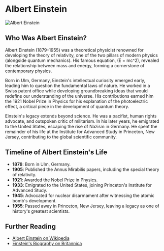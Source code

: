 # Albert Einstein

![Albert Einstein](https://upload.wikimedia.org/wikipedia/commons/d/d3/Albert_Einstein_Head.jpg)

## Who Was Albert Einstein?

Albert Einstein (1879–1955) was a theoretical physicist renowned for developing the theory of relativity, one of the two pillars of modern physics (alongside quantum mechanics). His famous equation, \(E = mc^2\), revealed the relationship between mass and energy, forming a cornerstone of contemporary physics. 

Born in Ulm, Germany, Einstein's intellectual curiosity emerged early, leading him to question the fundamental laws of nature. He worked in a Swiss patent office while developing groundbreaking ideas that would redefine our understanding of the universe. His contributions earned him the 1921 Nobel Prize in Physics for his explanation of the photoelectric effect, a critical piece in the development of quantum theory.

Einstein's legacy extends beyond science. He was a pacifist, human rights advocate, and outspoken critic of militarism. In his later years, he emigrated to the United States, escaping the rise of Nazism in Germany. He spent the remainder of his life at the Institute for Advanced Study in Princeton, New Jersey, contributing to the global scientific community.

## Timeline of Albert Einstein's Life
- **1879**: Born in Ulm, Germany.
- **1905**: Published the Annus Mirabilis papers, including the special theory of relativity.
- **1921**: Awarded the Nobel Prize in Physics.
- **1933**: Emigrated to the United States, joining Princeton's Institute for Advanced Study.
- **1945**: Advocated for nuclear disarmament after witnessing the atomic bomb's development.
- **1955**: Passed away in Princeton, New Jersey, leaving a legacy as one of history's greatest scientists.

## Further Reading
- [Albert Einstein on Wikipedia](https://en.wikipedia.org/wiki/Albert_Einstein)
- [Einstein's Biography on Britannica](https://www.britannica.com/biography/Albert-Einstein)

